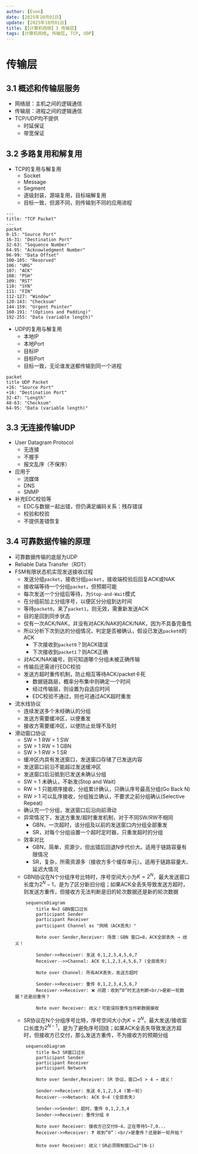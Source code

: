 ```yaml
---
author: [Even]
date: [2025年10月01日]
update: [2025年10月01日]
title: [【计算机网络】3 传输层]
tags: [计算机网络, 传输层, TCP, UDP]
---
```

# 传输层

## 3.1 概述和传输层服务
- 网络层：主机之间的逻辑通信
- 传输层：进程之间的逻辑通信
- TCP/UDP均不提供
    - 时延保证
    - 带宽保证

## 3.2 多路复用和解复用
- TCP的复用与解复用
    - Socket
    - Message
    - Segment
    - 逐级封装，源端复用，目标端解复用
    - 目标一致，但源不同，则传输到不同的应用进程

``` mermaid
---
title: "TCP Packet"
---
packet
0-15: "Source Port"
16-31: "Destination Port"
32-63: "Sequence Number"
64-95: "Acknowledgment Number"
96-99: "Data Offset"
100-105: "Reserved"
106: "URG"
107: "ACK"
108: "PSH"
109: "RST"
110: "SYN"
111: "FIN"
112-127: "Window"
128-143: "Checksum"
144-159: "Urgent Pointer"
160-191: "(Options and Padding)"
192-255: "Data (variable length)"
```

- UDP的复用与解复用
    - 本地IP
    - 本地Port
    - 目标IP
    - 目标Port
    - 目标一致，无论谁发送都传输到同一个进程

``` mermaid
packet
title UDP Packet
+16: "Source Port"
+16: "Destination Port"
32-47: "Length"
48-63: "Checksum"
64-95: "Data (variable length)"
```

## 3.3 无连接传输UDP
- User Datagram Protocol
    - 无连接
    - 不握手
    - 报文乱序（不保序）
- 应用于
    - 流媒体
    - DNS
    - SNMP
- 补充EDC校验等
    - EDC与数据一起出错，但仍满足编码关系：残存错误
    - 校验和校验
    - 不提供差错恢复

## 3.4 可靠数据传输的原理
- 可靠数据传输的底层为UDP
- Reliable Data Transfer（RDT）
- FSM有限状态机实现发送接收过程
    - 发送分组`packet`，接收分组`packet`，接收端校验后回复ACK或NAK
    - 接收端等待一个分组`packet`，但预期可能
    - 每次发送一个分组后等待，为`Stop-and-Wait`模式
    - 在分组前加上分组序号，以便区分分组到达时间
    - 等待`packet0`，来了`packet1`，则无效，需重新发送ACK
    - 目的是回到同步状态
    - 仅有一次ACK/NAK，并没有对ACK/NAK的ACK/NAK，因为不具备完备性
    - 所以分析下次到达的分组情况，判定是否被确认，假设已发送`packet0`的ACK
        - 下次接收到`packet0`？则ACK错误
        - 下次接收到`packet1`？则ACK正确
    - 对ACK/NAK编号，则可知道哪个分组未被正确传输
    - 传输后还需进行EDC校验
    - 发送方超时重传机制，防止相互等待ACK/packet卡死
        - 数据链路层，概率分布集中则确定一个时间
        - 经过传输层，则设置为自适应时间
        - EDC校验不通过，则也可通过ACK超时重发
- 流水线协议
    - 连续发送多个未经确认的分组
    - 发送方需要缓冲区，以便重发
    - 接收方需要缓冲区，以便防止处理不及时
- 滑动窗口协议
    - SW = 1 RW = 1 SW
    - SW > 1 RW = 1 GBN
    - SW > 1 RW > 1 SR
    - 缓冲区内具有发送窗口，发送窗口存储了已发送内容
    - 发送窗口前沿不能超过发送缓冲区
    - 发送窗口后沿抵到已发送未确认分组
    - SW = 1 未确认，不新发(Stop and Wait)
    - RW = 1 只能顺序接收，分组累计确认，只确认序号最高分组(Go Back N)
    - RW > 1 可以乱序接收，分组独立确认，不要求之前分组确认(Selective Repeat)
    - 确认完一个分组，发送窗口后沿向前滑动
    - 异常情况下，发送方重发/超时重发机制，对于不同SW/RW不相同
        - GBN，一次超时，该分组及以前的发送窗口内分组全部重发
        - SR，对每个分组设置一个超时定时器，只重发超时的分组
    - 效率对比
        - GBN，简单，资源少，但出错后回退N步代价大。适用于链路容量有限情况
        - SR，复杂，所需资源多（接收方多个缓存单元）。适用于链路容量大、延迟大情况
    - GBN协议在N个分组序号比特时，序号空间大小为$K=2^N$，最大发送窗口长度为$2^N-1$，是为了区分新旧分组；如果ACK全丢失导致发送方超时，则发送方重传，但接收方无法判断是旧的轮次数据还是新的轮次数据
    ```mermaid
        sequenceDiagram
            title N=3 GBN窗口过长
            participant Sender
            participant Receiver
            participant Channel as "网络（ACK丢失）"

            Note over Sender,Receiver: 场景：GBN 窗口=8，ACK全部丢失 → 歧义！

            Sender->>Receiver: 发送 0,1,2,3,4,5,6,7
            Receiver-->>Channel: ACK 0,1,2,3,4,5,6,7 (全部丢失)
            
            Note over Channel: 所有ACK丢失，发送方超时

            Sender->>Receiver: 重传 0,1,2,3,4,5,6,7
            Receiver->>Receiver: ❌ 问题：收到“0”时无法判断<br/>是新一轮数据？还是旧重传？
            
            Note over Receiver: 歧义！可能误将重传当作新数据接收
    ```
    - SR协议在N个分组序号比特，序号空间大小为$K=2^N$，最大发送/接收窗口长度为$2^{N-1}$，是为了避免序号回绕；如果ACK全丢失导致发送方超时，但接收方已交付，那么发送方重传，不为接收方的预期分组
    ``` mermaid
        sequenceDiagram
            title N=3 SR窗口过长
            participant Sender
            participant Receiver
            participant Network

            Note over Sender,Receiver: SR 协议，窗口=5 > 4 → 歧义！

            Sender->>Receiver: 发送 0,1,2,3,4 (第一轮)
            Receiver-->>Network: ACK 0~4 (全部丢失)
            
            Sender->>Sender: 超时，重传 0,1,2,3,4
            Sender->>Receiver: 重传分组 0

            Note over Receiver: 接收方已交付0~4，正在等待5~7,0...
            Receiver->>Receiver: ❓ 收到“0”：<br/>是重传？还是新一轮开始？
            
            Note over Receiver: 歧义！SR必须限制窗口≤2^(N-1)
    ```




